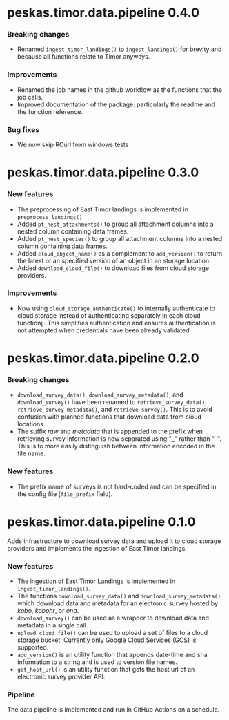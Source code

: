 # peskas.timor.data.pipeline 0.4.0

### Breaking changes

- Renamed `ingest_timor_landings()` to `ingest_landings()` for brevity and because all functions relate to Timor anyways. 

### Improvements

- Renamed the job names in the github workflow as the functions that the job calls. 
- Improved documentation of the package: particularly the readme and the function reference.

### Bug fixes

- We now skip RCurl from windows tests

# peskas.timor.data.pipeline 0.3.0

### New features

- The preprocessing of East Timor landings is implemented in `preprocess_landings()`
- Added `pt_nest_attachments()` to group all attachment columns into a nested column containing data frames.
- Added `pt_nest_species()` to group all attachment columns into a nested column containing data frames.
- Added `cloud_object_name()` as a complement to `add_version()` to return the latest or an specified version of an object in an storage location.
- Added `download_cloud_file()` to download files from cloud storage providers.

### Improvements

- Now using `cloud_storage_authenticate()` to internally authenticate to cloud storage instead of authenticating separately in each cloud functionjj. This simplifies authentication and ensures authentication is not attempted when credentials have been already validated. 

# peskas.timor.data.pipeline 0.2.0

### Breaking changes

- `download_survey_data()`, `download_survey_metadata()`, and `download_survey()` have been renamed to `retrieve_survey_data()`, `retrieve_survey_metadata()`, and `retrieve_survey()`. This is to avoid confusion with planned functions that download data from cloud locations.
- The suffix *raw* and *metadata* that is appended to the prefix when retrieving survey information is now separated using "_" rather than "-". This is to more easily distinguish between information encoded in the file name.

### New features

- The prefix name of surveys is not hard-coded and can be specified in the config file (`file_prefix` field).

# peskas.timor.data.pipeline 0.1.0

Adds infrastructure to download survey data and upload it to cloud storage providers and implements the ingestion of East Timor landings. 

### New features

- The ingestion of East Timor Landings is implemented in `ingest_timor_landings()`. 
- The functions `download_survey_data()` and `download_survey_metadata()` which download data and metadata for an electronic survey hosted by *kobo*, *kobohr*, or *ona*. 
- `download_survey()` can be used as a wrapper to download data and metadata in a single call. 
- `upload_cloud_file()` can be used to upload a set of files to a cloud storage bucket. Currently only Google Cloud Services (GCS) is supported. 
- `add_version()` is an utility function that appends date-time and sha information to a string and is used to version file names. 
- `get_host_url()` is an utility function that gets the host url of an electronic survey provider API. 

### Pipeline

The data pipeline is implemented and run in GitHub Actions on a schedule. 
